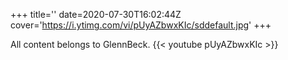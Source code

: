 +++
title=''
date=2020-07-30T16:02:44Z
cover='https://i.ytimg.com/vi/pUyAZbwxKIc/sddefault.jpg'
+++

All content belongs to GlennBeck.
{{< youtube pUyAZbwxKIc >}}
